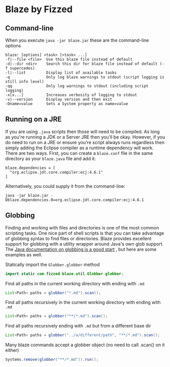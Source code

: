 Blaze by Fizzed
=======================================

## Command-line

When you execute `java -jar blaze.jar` these are the command-line options

```
blaze: [options] <task> [<task> ...]
-f|--file <file>  Use this blaze file instead of default
-d|--dir <dir>    Search this dir for blaze file instead of default (-f supercedes)
-l|--list         Display list of available tasks
-q                Only log blaze warnings to stdout (script logging is still info level)
-qq               Only log warnings to stdout (including script logging)
-x[x...]          Increases verbosity of logging to stdout
-v|--version      Display version and then exit
-Dname=value      Sets a System property as name=value
```

## Running on a JRE

If you are using `.java` scripts then those will need to be compiled.  As long
as you're running a JDK or a Server JRE then you'll be okay.  However, if you 
do need to run on a JRE or ensure you're script always runs regardless then
simply adding the Eclipse compiler as a runtime dependency will work.  There
are two ways.  First, you can create a `blaze.conf` file in the same directory
as your `blaze.java` file and add it:

```
blaze.dependencies = [
  "org.eclipse.jdt.core.compiler:ecj:4.6.1"
]
```

Alternatively, you could supply it from the command-line:

```
java -jar blaze.jar -Dblaze.dependencies.0=org.eclipse.jdt.core.compiler:ecj:4.6.1
```

## Globbing

Finding and working with files and directories is one of the most common scripting
tasks.  One nice part of shell scripts is that you can take advantage of globbing
syntax to find files or directories.  Blaze provides excellent support for globbing
with a utility wrapper around Java's own glob support.  The [Java documentation
on globbing is a good start](http://docs.oracle.com/javase/7/docs/api/java/nio/file/FileSystem.html#getPathMatcher(java.lang.String))
, but here are some examples as well.

Statically import the `Globber.globber` method

```java
import static com.fizzed.blaze.util.Globber.globber;
```

Find all paths in the current working directory with ending with `.md`

```java
List<Path> paths = globber("*.md").scan();
```

Find all paths recursively in the current working directory with ending with `.md`

```java
List<Path> paths = globber("**/*.md").scan();
```

Find all paths recursively ending with `.md` but from a different base dir 

```java
List<Path> paths = globber("../a/different/path", "**/*.md").scan();
```

Many blaze commands accept a globber object (no need to call .scan() on it either)

```java
Systems.remove(globber("**/*.md")).run();
```

